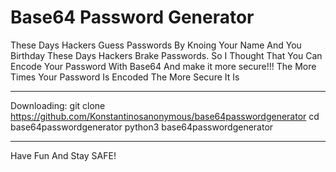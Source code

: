 # Base64 Password Generator

These Days Hackers Guess Passwords By Knoing Your Name And You Birthday
These Days Hackers Brake Passwords.
So I Thought That You Can Encode Your Password With Base64 And make it more secure!!!
The More Times Your Password Is Encoded The More Secure It Is

________________________________________________________________________________________________

Downloading:
git clone https://github.com/Konstantinosanonymous/base64passwordgenerator
cd base64passwordgenerator
python3 base64passwordgenerator

_________________________________________________________________________________________________

Have Fun And Stay SAFE!
